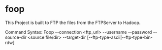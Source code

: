 # foop
This Project is built to FTP the files from the FTPServer to Hadoop. 

Command Syntax:
Foop --connection <ftp_url> --username <userid> --password <password> --source-dir <source file/dir> --target-dir <target hdfs dir> [--ftp-type-ascii|--ftp-type-bin-rdw]
